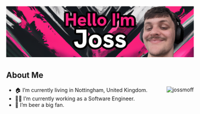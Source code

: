 # [![joss moffatt header](https://github.com/jossmoff/jossmoff/blob/main/assets/banner.png?raw=true)](https://joss.dev)

## About Me
<a href="#jossmoff-title">
  <img src="https://github-readme-stats.vercel.app/api?username=jossmoff&show_icons=true&theme=bear" alt="jossmoff" align="right" />
</a>

- 🏠 I’m currently living in Nottingham, United Kingdom.
- 👨‍💻 I’m currently working as a Software Engineer.
- 🍺 I’m beer a big fan.




